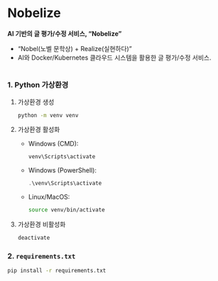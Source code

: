 # Nobelize
**AI 기반의 글 평가/수정 서비스, “**Nobelize**”**  
- “Nobel(노벨 문학상) + Realize(실현하다)”  
- AI와 Docker/Kubernetes 클라우드 시스템을 활용한 글 평가/수정 서비스.

#
### **1. Python 가상환경**
1. 가상환경 생성

   ```bash
   python -m venv venv
   ```

2. 가상환경 활성화
   - Windows (CMD):
     ```bash
     venv\Scripts\activate
     ```

   - Windows (PowerShell):
     ```powershell
     .\venv\Scripts\activate
     ```

   - Linux/MacOS:
     ```bash
     source venv/bin/activate
     ```

3. 가상환경 비활성화
   ```bash
   deactivate
   ```

### **2. `requirements.txt`**
```bash
pip install -r requirements.txt
```
